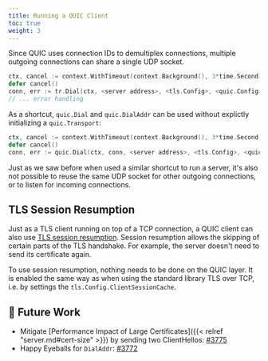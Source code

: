 ```yaml
---
title: Running a QUIC Client
toc: true
weight: 3
---
```


Since QUIC uses connection IDs to demultiplex connections, multiple outgoing connections can share a single UDP socket.

```go
ctx, cancel := context.WithTimeout(context.Background(), 3*time.Second) // 3s handshake timeout
defer cancel()
conn, err := tr.Dial(ctx, <server address>, <tls.Config>, <quic.Config>)
// ... error handling
```

As a shortcut, `quic.Dial` and `quic.DialAddr` can be used without explictly initializing a `quic.Transport`:

```go
ctx, cancel := context.WithTimeout(context.Background(), 3*time.Second) // 3s handshake timeout
defer cancel()
conn, err := quic.Dial(ctx, conn, <server address>, <tls.Config>, <quic.Config>)
```

Just as we saw before when used a similar shortcut to run a server, it's also not possible to reuse the same UDP socket for other outgoing connections, or to listen for incoming connections.

## TLS Session Resumption

Just as a TLS client running on top of a TCP connection, a QUIC client can also use [TLS session resumption](https://datatracker.ietf.org/doc/html/rfc8446#section-2.2). Session resumption allows the skipping of certain parts of the TLS handshake. For example, the server doesn't need to send its certificate again.

To use session resumption, nothing needs to be done on the QUIC layer. It is enabled the same way as when using the standard library TLS over TCP, i.e. by settings the `tls.Config.ClientSessionCache`.

## 📝 Future Work

* Mitigate [Performance Impact of Large Certificates]({{< relref "server.md#cert-size" >}}) by sending two ClientHellos: [#3775](https://github.com/quic-go/quic-go/issues/3775)
* Happy Eyeballs for `DialAddr`: [#3772](https://github.com/quic-go/quic-go/issues/3772)

